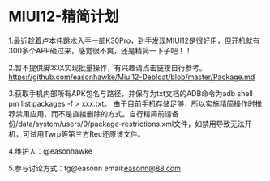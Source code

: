 # MIUI12-精简计划

1.最近趁着卢本伟跳水入手一部K30Pro，到手发现MIUI12是很好用，但开机就有300多个APP砸过来，感觉很不爽，还是精简一下子吧！！

2.暂不提供脚本以实现批量操作，有兴趣请点击链接自行参考。https://github.com/easonhawke/Miui12-Debloat/blob/master/Package.md

3.获取手机内部所有APK包名与路径，并保存为txt文档的ADB命令为adb shell pm list packages -f > xxx.txt。
由于目前手机存储足够，所以实施精简操作时推荐禁用应用，而不是直接删除的方式。自行精简前请备份/data/system/users/0/package-restrictions.xml文件，如禁用导致无法开机，可试用Twrp等第三方Rec还原该文件。

4.维护人：@easonhawke

5.参与讨论方式：tg@easonn  email:easonn@88.com 
